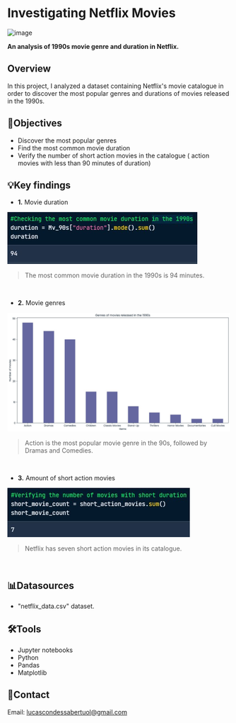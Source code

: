# Investigating Netflix Movies
![image](https://github.com/user-attachments/assets/7cc94679-f26d-491d-b5db-5bd5f5d3bcbc)

**An analysis of 1990s movie genre and duration in Netflix.**
## Overview
In this project, I analyzed a dataset containing Netflix's movie catalogue in order to discover the most popular genres and durations of movies released in the 1990s. 
## 🎯Objectives
- Discover the most popular genres 
- Find the most common movie duration
- Verify the number of short action movies in the catalogue ( action movies with less than 90 minutes of duration)
  
## 💡Key findings
- **1.** Movie duration
  
![Common movie duration](https://github.com/lucasBertuol/Investigating-Netflix-Movies/blob/main/Datacamp%20-%20Investigating%20Netflix%20Movies/Screenshots/Screenshot_94.jpg?raw=true)

>The most common movie duration in the 1990s is 94 minutes.
<br>

- **2.** Movie genres
  
![Movie genres](https://github.com/lucasBertuol/Investigating-Netflix-Movies/blob/main/Datacamp%20-%20Investigating%20Netflix%20Movies/Screenshots/Screenshot_movie_genres.jpg?raw=true)


>Action is the most popular movie genre in the 90s, followed by Dramas and Comedies.
<br>

- **3.** Amount of short action movies
  
![short action movies](https://github.com/lucasBertuol/Investigating-Netflix-Movies/blob/main/Datacamp%20-%20Investigating%20Netflix%20Movies/Screenshots/Screenshot_short_action_movies.jpg?raw=true)


>Netflix has seven short action movies in its catalogue.

<br>

## 📊Datasources
- "netflix_data.csv" dataset. 

## 🛠️Tools
- Jupyter notebooks
- Python
- Pandas
- Matplotlib
  
## 📧Contact
Email: lucascondessabertuol@gmail.com








